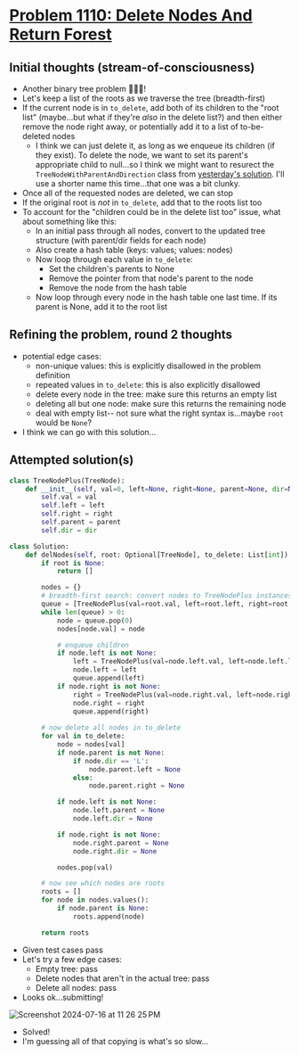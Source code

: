 # [Problem 1110: Delete Nodes And Return Forest](https://leetcode.com/problems/delete-nodes-and-return-forest/description/?envType=daily-question)

## Initial thoughts (stream-of-consciousness)
- Another binary tree problem 🥳🌲🌳!
- Let's keep a list of the roots as we traverse the tree (breadth-first)
- If the current node is in `to_delete`, add both of its children to the "root list" (maybe...but what if they're *also* in the delete list?) and then either remove the node right away, or potentially add it to a list of to-be-deleted nodes
    - I think we can just delete it, as long as we enqueue its children (if they exist).  To delete the node, we want to set its parent's appropriate child to null...so I think we might want to resurect the `TreeNodeWithParentAndDirection` class from [yesterday's solution](https://github.com/ContextLab/leetcode-solutions/blob/main/problems/2096/jeremymanning.md).  I'll use a shorter name this time...that one was a bit clunky.
- Once all of the requested nodes are deleted, we can stop
- If the original root is *not* in `to_delete`, add that to the roots list too
- To account for the "children could be in the delete list too" issue, what about something like this:
  - In an initial pass through all nodes, convert to the updated tree structure (with parent/dir fields for each node)
  - Also create a hash table (keys: values; values: nodes)
  - Now loop through each value in `to_delete`:
      - Set the children's parents to None
      - Remove the pointer from that node's parent to the node
      - Remove the node from the hash table
  - Now loop through every node in the hash table one last time.  If its parent is None, add it to the root list

## Refining the problem, round 2 thoughts
- potential edge cases:
    - non-unique values: this is explicitly disallowed in the problem definition
    - repeated values in `to_delete`: this is also explicitly disallowed
    - delete every node in the tree: make sure this returns an empty list
    - deleting all but one node: make sure this returns the remaining node
    - deal with empty list-- not sure what the right syntax is...maybe `root` would be `None`?
- I think we can go with this solution...

## Attempted solution(s)
```python
class TreeNodePlus(TreeNode):
    def __init__(self, val=0, left=None, right=None, parent=None, dir=None):
        self.val = val
        self.left = left
        self.right = right
        self.parent = parent
        self.dir = dir

class Solution:
    def delNodes(self, root: Optional[TreeNode], to_delete: List[int]) -> List[TreeNode]:        
        if root is None:
            return []

        nodes = {}        
        # breadth-first search: convert nodes to TreeNodePlus instances and fill in the hash table
        queue = [TreeNodePlus(val=root.val, left=root.left, right=root.right)]
        while len(queue) > 0:
            node = queue.pop(0)
            nodes[node.val] = node

            # enqueue children
            if node.left is not None:
                left = TreeNodePlus(val=node.left.val, left=node.left.left, right=node.left.right, parent=node, dir='L')
                node.left = left
                queue.append(left)
            if node.right is not None:
                right = TreeNodePlus(val=node.right.val, left=node.right.left, right=node.right.right, parent=node, dir='R')
                node.right = right
                queue.append(right)
            
        # now delete all nodes in to_delete
        for val in to_delete:
            node = nodes[val]
            if node.parent is not None:
                if node.dir == 'L':
                    node.parent.left = None
                else:
                    node.parent.right = None

            if node.left is not None:
                node.left.parent = None
                node.left.dir = None

            if node.right is not None:
                node.right.parent = None
                node.right.dir = None

            nodes.pop(val)

        # now see which nodes are roots
        roots = []
        for node in nodes.values():
            if node.parent is None:
                roots.append(node)

        return roots
```
- Given test cases pass
- Let's try a few edge cases:
    - Empty tree: pass
    - Delete nodes that aren't in the actual tree: pass
    - Delete all nodes: pass
- Looks ok...submitting!

![Screenshot 2024-07-16 at 11 26 25 PM](https://github.com/user-attachments/assets/0446e1bd-b4cd-4869-a77a-75435cfed489)

- Solved!
- I'm guessing all of that copying is what's so slow...

